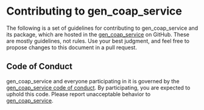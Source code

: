 # Contributing to gen_coap_service

The following is a set of guidelines for contributing to gen_coap_service and its package, which are hosted in the [gen_coap_service](https://github.com/vroncevic/gen_coap_service) on GitHub. These are mostly guidelines, not rules. Use your best judgment, and feel free to propose changes to this document in a pull request.

## Code of Conduct

gen_coap_service and everyone participating in it is governed by the [gen_coap_service code of conduct](CODE_OF_CONDUCT.md). By participating, you are expected to uphold this code. Please report unacceptable behavior to [gen_coap_service](mailto:elektron.ronca@gmail.com).
